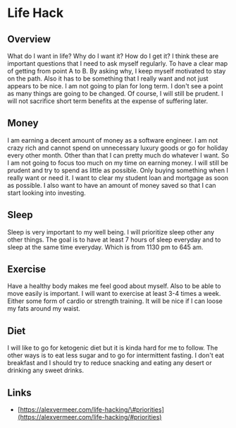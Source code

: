 # Life Hack

## Overview

What do I want in life? Why do I want it? How do I get it? I think these are important questions that I need to ask myself regularly. To have a clear map of getting from point A to B. By asking why, I keep myself motivated to stay on the path. Also it has to be something that I really want and not just appears to be nice. I am not going to plan for long term. I don't see a point as many things are going to be changed. Of course, I will still be prudent. I will not sacrifice short term benefits at the expense of suffering later. 

## Money 

I am earning a decent amount of money as a software engineer. I am not crazy rich and cannot spend on unnecessary luxury goods or go for holiday every other month. Other than that I can pretty much do whatever I want. So I am not going to focus too much on my time on earning money. I will still be prudent and try to spend as little as possible. Only buying something when I really want or need it. I want to clear my student loan and mortgage as soon as possible. I also want to have an amount of money saved so that I can start looking into investing. 

## Sleep

Sleep is very important to my well being. I will prioritize sleep other any other things. The goal is to have at least 7 hours of sleep everyday and to sleep at the same time everyday. Which is from 1130 pm to 645 am.

## Exercise

Have a healthy body makes me feel good about myself. Also to be able to move easily is important. I will want to exercise at least 3-4 times a week. Either some form of cardio or strength training. It will be nice if I can loose my fats around my waist.

## Diet

I will like to go for ketogenic diet but it is kinda hard for me to follow. The other ways is to eat less sugar and to go for intermittent fasting. I don't eat breakfast and I should try to reduce snacking and eating any desert or drinking any sweet drinks.

## Links

* [https://alexvermeer.com/life-hacking/\#priorities](https://alexvermeer.com/life-hacking/#priorities)

